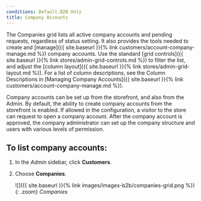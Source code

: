 ```yaml
---
conditions: Default.B2B Only
title: Company Accounts
---
```


The Companies grid lists all active company accounts and pending requests, regardless of status setting. It also provides the tools needed to create and [manage]({{ site.baseurl }}{% link customers/account-company-manage.md %}) company accounts. Use the standard [grid controls]({{ site.baseurl }}{% link stores/admin-grid-controls.md %}) to filter the list, and adjust the [column layout]({{ site.baseurl }}{% link stores/admin-grid-layout.md %}). For a list of column descriptions, see the Column Descriptions in [Managing Company Accounts]({{ site.baseurl }}{% link customers/account-company-manage.md %}).

Company accounts can be set up from the storefront, and also from the Admin. By default, the ability to create company accounts from the storefront is enabled. If allowed in the configuration, a visitor to the store can request to open a company account. After the company account is approved, the company administrator can set up the company structure and users with various levels of permission.

## To list company accounts:

1. In the _Admin_ sidebar, click **Customers**.

1. Choose **Companies**.

    ![]({{ site.baseurl }}{% link images/images-b2b/companies-grid.png %}){: .zoom}
    _Companies_
